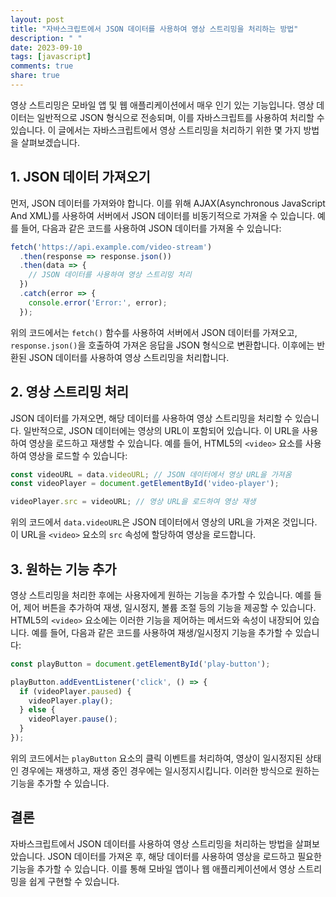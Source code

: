```yaml
---
layout: post
title: "자바스크립트에서 JSON 데이터를 사용하여 영상 스트리밍을 처리하는 방법"
description: " "
date: 2023-09-10
tags: [javascript]
comments: true
share: true
---
```


영상 스트리밍은 모바일 앱 및 웹 애플리케이션에서 매우 인기 있는 기능입니다. 영상 데이터는 일반적으로 JSON 형식으로 전송되며, 이를 자바스크립트를 사용하여 처리할 수 있습니다. 이 글에서는 자바스크립트에서 영상 스트리밍을 처리하기 위한 몇 가지 방법을 살펴보겠습니다.

## 1. JSON 데이터 가져오기

먼저, JSON 데이터를 가져와야 합니다. 이를 위해 AJAX(Asynchronous JavaScript And XML)를 사용하여 서버에서 JSON 데이터를 비동기적으로 가져올 수 있습니다. 예를 들어, 다음과 같은 코드를 사용하여 JSON 데이터를 가져올 수 있습니다:

```javascript
fetch('https://api.example.com/video-stream')
  .then(response => response.json())
  .then(data => {
    // JSON 데이터를 사용하여 영상 스트리밍 처리
  })
  .catch(error => {
    console.error('Error:', error);
  });
```

위의 코드에서는 `fetch()` 함수를 사용하여 서버에서 JSON 데이터를 가져오고, `response.json()`을 호출하여 가져온 응답을 JSON 형식으로 변환합니다. 이후에는 반환된 JSON 데이터를 사용하여 영상 스트리밍을 처리합니다.

## 2. 영상 스트리밍 처리

JSON 데이터를 가져오면, 해당 데이터를 사용하여 영상 스트리밍을 처리할 수 있습니다. 일반적으로, JSON 데이터에는 영상의 URL이 포함되어 있습니다. 이 URL을 사용하여 영상을 로드하고 재생할 수 있습니다. 예를 들어, HTML5의 `<video>` 요소를 사용하여 영상을 로드할 수 있습니다:

```javascript
const videoURL = data.videoURL; // JSON 데이터에서 영상 URL을 가져옴
const videoPlayer = document.getElementById('video-player');

videoPlayer.src = videoURL; // 영상 URL을 로드하여 영상 재생
```

위의 코드에서 `data.videoURL`은 JSON 데이터에서 영상의 URL을 가져온 것입니다. 이 URL을 `<video>` 요소의 `src` 속성에 할당하여 영상을 로드합니다.

## 3. 원하는 기능 추가

영상 스트리밍을 처리한 후에는 사용자에게 원하는 기능을 추가할 수 있습니다. 예를 들어, 제어 버튼을 추가하여 재생, 일시정지, 볼륨 조절 등의 기능을 제공할 수 있습니다. HTML5의 `<video>` 요소에는 이러한 기능을 제어하는 메서드와 속성이 내장되어 있습니다. 예를 들어, 다음과 같은 코드를 사용하여 재생/일시정지 기능을 추가할 수 있습니다:

```javascript
const playButton = document.getElementById('play-button');

playButton.addEventListener('click', () => {
  if (videoPlayer.paused) {
    videoPlayer.play();
  } else {
    videoPlayer.pause();
  }
});
```

위의 코드에서는 `playButton` 요소의 클릭 이벤트를 처리하여, 영상이 일시정지된 상태인 경우에는 재생하고, 재생 중인 경우에는 일시정지시킵니다. 이러한 방식으로 원하는 기능을 추가할 수 있습니다.

## 결론

자바스크립트에서 JSON 데이터를 사용하여 영상 스트리밍을 처리하는 방법을 살펴보았습니다. JSON 데이터를 가져온 후, 해당 데이터를 사용하여 영상을 로드하고 필요한 기능을 추가할 수 있습니다. 이를 통해 모바일 앱이나 웹 애플리케이션에서 영상 스트리밍을 쉽게 구현할 수 있습니다.